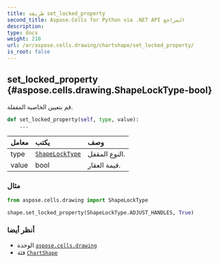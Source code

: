 ```yaml
---
title: طريقة set_locked_property
second_title: Aspose.Cells for Python via .NET API المراجع
description:
type: docs
weight: 210
url: /ar/aspose.cells.drawing/chartshape/set_locked_property/
is_root: false
---
```

##  set_locked_property {#aspose.cells.drawing.ShapeLockType-bool}
قم بتعيين الخاصية المقفلة.



```python
def set_locked_property(self, type, value):
    ...
```


| معامل| يكتب| وصف|
| :- | :- | :- |
| type | [`ShapeLockType`](/cells/python-net/ar/aspose.cells.drawing/shapelocktype) | النوع المقفل.|
| value | bool | قيمة العقار.|

###  مثال

```python
from aspose.cells.drawing import ShapeLockType

shape.set_locked_property(ShapeLockType.ADJUST_HANDLES, True)

```



###  أنظر أيضا
* الوحدة [`aspose.cells.drawing`](../../)
* فئة [`ChartShape`](/cells/python-net/ar/aspose.cells.drawing/chartshape)
